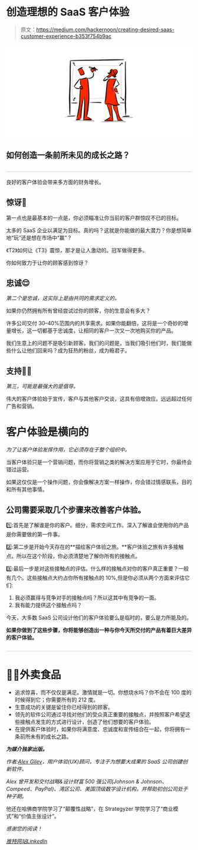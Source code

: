 # 创造理想的 SaaS 客户体验

> 原文：<https://medium.com/hackernoon/creating-desired-saas-customer-experience-b353f754b9ac>

![](img/90c52d88a36b4677033370f63f8692b7.png)

## 如何创造一条前所未见的成长之路？

![](img/50ea475157111919db0e177aebb6b732.png)

良好的客户体验会带来多方面的财务增长。

## 惊讶🤩

第一点也是最基本的一点是，你必须瞄准让你当前的客户群惊叹不已的目标。

太多的 SaaS 企业以满足为目标。真的吗？这就是你能做的最大潜力？你是想简单地“玩”还是想在市场中“赢”？

《T2》如何让《T3》震惊，那才是让人激动的。冠军做得更多。

你如何致力于让你的顾客感到惊讶？

## 忠诚😌

*第二个是忠诚，这实际上是由共同的需求定义的。*

如果你仍然拥有所有曾经尝试过你的顾客，你的生意会有多大？

许多公司交付 30–40%范围内的共享需求。如果你能翻倍，这将是一个奇妙的增量增长，这一切都基于忠诚度，让相同的客户一次又一次地购买你的产品。

我们生意上的问题不是吸引新顾客。我们的问题是，当我们吸引他们时，我们能做些什么让他们回来吗？成为狂热的粉丝，成为瘾君子。

## 支持👍🏻

*第三，可能是最强大的是倡导。*

伟大的客户体验始于宣传，客户与其他客户交谈，这具有倍增效应。远远超过任何广告和营销。

# 客户体验是横向的

*为了让客户体验发挥作用，它必须存在于整个组织中。*

当客户体验只是一个营销问题，而你将营销之类的解决方案应用于它时，你最终会错过运营。

如果这仅仅是一个操作问题，你会像解决方案一样操作，你会错过情感联系，目的和所有其他事情。

## **公司需要采取几个步骤来改善客户体验。**

1️⃣:首先是了解谁是你的客户。细分，需求空间工作。深入了解谁会使用你的产品是你需要做的第一件事。

2️⃣:第二步是开始今天存在的**描绘客户体验之旅。**客户体验之旅有许多接触点。所以在这个阶段，你必须清楚地了解你所有的接触点。

3️⃣:最后一步是对这些接触点的评估。什么样的接触点对你的客户真正重要？一般有几个。这些接触点大约占你所有接触点的 10%,但是你必须从两个方面来评估它们:

1.  我必须赢得与竞争对手的接触点吗？所以这其中有竞争的一面。
2.  我有能力提供这个接触点吗？

今天，大多数 SaaS 公司设计他们的客户体验要么是临时的，要么是力所能及的。

**如果你做到了这些步骤，你将能够创造出一种与你今天所交付的产品有着巨大差异的客户体验。**

![](img/50ea475157111919db0e177aebb6b732.png)

# ✍🏻外卖食品

*   追求惊喜，而不仅仅是满足。激情就是一切。你想烧水吗？你不会在 100 度的时候得到它；你需要所有的 212 度。
*   生意成功的关键是留住你已经得到的顾客。
*   领先的软件公司通过寻找对他们的受众真正重要的接触点，并按照客户希望这些接触点发生的方式进行设计，创造了他们想要的客户体验。
*   在提供客户体验时，如果你将满意度、忠诚度和宣传结合在一起，你将拥有一条前所未有的成长之路。

***为媒介独家出版。***

*作者:*[*Alex Gilev*](https://30kstrategy.com/about)*，用户体验(UX)顾问，专注于为想要大成果的 SaaS 公司创建创新软件。*

*Alex 曾开发和交付战略&设计财富 500 强公司(Johnson & Johnson、Compeed、PayPal)、湾区公司、美国顶级数字设计机构，并帮助初创公司处于种子期。*

他还在哈佛商学院学习了“颠覆性战略”，在 Strategyzer 学院学习了“商业模式”和“价值主张设计”。

*感谢您的阅读！*

[*推特*](https://twitter.com/alexgilev1)[*网站*](https://30kstrategy.com/articles)*[*LinkedIn*](https://www.linkedin.com/in/alexandergilev/)*